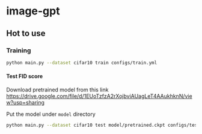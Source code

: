 # image-gpt

## Hot to use

### Training

```bash
python main.py --dataset cifar10 train configs/train.yml
```

#### Test FID score

Download pretrained model from this link
https://drive.google.com/file/d/1EUoTzfzA2rXojbviAUagLeT4AAukhknN/view?usp=sharing

Put the model under `model` directory

```bash
python main.py --dataset cifar10 test model/pretrained.ckpt configs/test.yml
```
